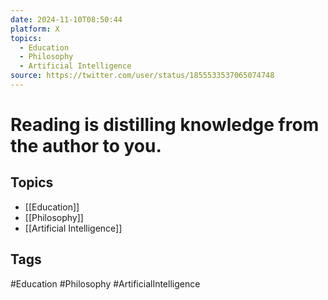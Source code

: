 ```yaml
---
date: 2024-11-10T08:50:44
platform: X
topics:
  - Education
  - Philosophy
  - Artificial Intelligence
source: https://twitter.com/user/status/1855533537065074748
---
```

# Reading is distilling knowledge from the author to you.

## Topics
- [[Education]]
- [[Philosophy]]
- [[Artificial Intelligence]]

## Tags
#Education #Philosophy #ArtificialIntelligence